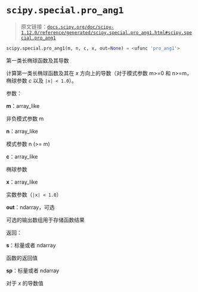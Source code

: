 # `scipy.special.pro_ang1`

> 原文链接：[`docs.scipy.org/doc/scipy-1.12.0/reference/generated/scipy.special.pro_ang1.html#scipy.special.pro_ang1`](https://docs.scipy.org/doc/scipy-1.12.0/reference/generated/scipy.special.pro_ang1.html#scipy.special.pro_ang1)

```py
scipy.special.pro_ang1(m, n, c, x, out=None) = <ufunc 'pro_ang1'>
```

第一类长椭球函数及其导数

计算第一类长椭球函数及其在 *x* 方向上的导数（对于模式参数 m>=0 和 n>=m，椭球参数 *c* 以及 `|x| < 1.0`）。

参数：

**m**：array_like

非负模式参数 m

**n**：array_like

模式参数 n (>= m)

**c**：array_like

椭球参数

**x**：array_like

实数参数（`|x| < 1.0`）

**out**：ndarray，可选

可选的输出数组用于存储函数结果

返回：

**s**：标量或者 ndarray

函数的返回值

**sp**：标量或者 ndarray

对于 *x* 的导数值
